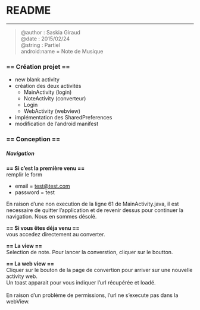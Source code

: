 # README 

----
> @author : Saskia Giraud
> <br>@date : 2015/02/24
> <br>@string : Partiel
> <br>android:name = Note de Musique

### == Création projet == 
- new blank activity
- création des deux activités
	- MainActivity (login)
	- NoteActivity (converteur)
	- Login
	- WebActivity (webview)
- implémentation des SharedPreferences
- modification de l’android manifest

### == Conception == 

##### Navigation
**== Si c’est la première venu ==** <br>
remplir le form
- email = test@test.com
- password = test

En raison d’une non execution de la ligne 61 de MainActivity.java, il est necessaire de quitter l’application et de revenir dessus pour continuer la navigation. Nous en sommes désolé.

**== Si vous êtes déja venu ==**<br>
vous accedez directement au converter.


**== La view ==**<br>
Selection de note. Pour lancer la converstion, cliquer sur le boutton.


**== La web view ==**<br>
Cliquer sur le bouton de la page de convertion pour arriver sur une nouvelle activity web.
<br>
Un toast apparait pour vous indiquer l’url récupérée et loadé.
<br>
<br>
En raison d’un problème de permissions, l’url ne s’execute pas dans la webView. 

